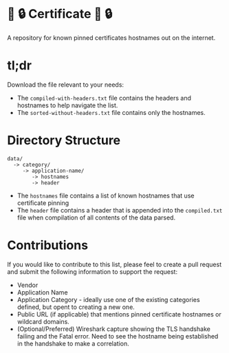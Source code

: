 # :pushpin: :lock: Certificate :pushpin: :lock:
A repository for known pinned certificates hostnames out on the internet.

# tl;dr
Download the file relevant to your needs:
* The `compiled-with-headers.txt` file contains the headers and hostnames to help navigate the list.
* The `sorted-without-headers.txt` file contains only the hostnames.

# Directory Structure
```
data/
  -> category/
     -> application-name/
        -> hostnames
        -> header
```
* The `hostnames` file contains a list of known hostnames that use certificate pinning
* The `header` file contains a header that is appended into the `compiled.txt` file when compilation of all contents of the data parsed.


# Contributions
If you would like to contribute to this list, please feel to create a pull request and submit the following information to support the request:
* Vendor
* Application Name
* Application Category - ideally use one of the existing categories defined, but opent to creating a new one.
* Public URL (if applicable) that mentions pinned certificate hostnames or wildcard domains.
* (Optional/Preferred) Wireshark capture showing the TLS handshake failing and the Fatal error. Need to see the hostname being established in the handshake to make a correlation.

